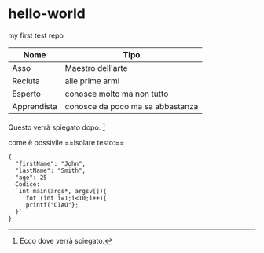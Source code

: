 # hello-world
my first test repo

| Nome | Tipo |
| ----------- | ----------- |
| Asso | Maestro dell'arte |
| Recluta | alle prime armi |
| Esperto | conosce molto ma non tutto |
| Apprendista | conosce da poco ma sa abbastanza |

Questo verrà spiegato dopo. [^1]

come è possivile ==isolare testo:==
```
{
  "firstName": "John",
  "lastName": "Smith",
  "age": 25
  Codice:
  `int main(args*, argsv[]){
     fot (int i=1;i<10;i++){
     printf("CIAO"};
  }`
}
```





[^1]: Ecco dove verrà spiegato.
